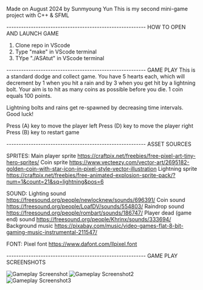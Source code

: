 Made on August 2024 by Sunmyoung Yun
This is my second mini-game project with C++ & SFML

--------------------------------------------------------- HOW TO OPEN AND LAUNCH GAME
1)  Clone repo in VScode
2)  Type "make" in VScode terminal
3)  TYpe "./ASAtut" in VScode terminal

--------------------------------------------------------- GAME PLAY
This is a standard dodge and collect game. You have 5 hearts each, which will decrement by 1 when you hit a rain and by 3 when you get hit by a lightning bolt. 
Your aim is to hit as many coins as possible before you die. 1 coin equals 100 points. 

Lightning bolts and rains get re-spawned by decreasing time intervals. Good luck!

Press (A) key to move the player left
Press (D) key to move the player right
Press (B) key to restart game

--------------------------------------------------------- ASSET SOURCES

SPRITES:
Main player sprite
https://craftpix.net/freebies/free-pixel-art-tiny-hero-sprites/ 
Coin sprite
https://www.vecteezy.com/vector-art/2695182-golden-coin-with-star-icon-in-pixel-style-vector-illustration
Lightning sprite
https://craftpix.net/freebies/free-animated-explosion-sprite-pack/?num=1&count=21&sq=lightning&pos=6

SOUND: 
Lighting sound 
https://freesound.org/people/newlocknew/sounds/696391/
Coin sound
https://freesound.org/people/LoafDV/sounds/554803/
Raindrop sound
https://freesound.org/people/rombart/sounds/186747/
Player dead (game end) sound
https://freesound.org/people/Khrinx/sounds/333694/ 
Background music
https://pixabay.com/music/video-games-flat-8-bit-gaming-music-instrumental-211547/

FONT:
Pixel font
https://www.dafont.com/llpixel.font

--------------------------------------------------------- GAME PLAY SCREENSHOTS

![Gameplay Screenshot](https://github.com/kingkururu/dodge_and_collect_sfml_game/blob/7048d6198fbc1bb4d38b9a0891bf4af93c9bfefd/readmescreenshot/screenshot1.png)
![Gameplay Screenshot2](https://github.com/kingkururu/dodge_and_collect_sfml_game/blob/7048d6198fbc1bb4d38b9a0891bf4af93c9bfefd/readmescreenshot/Screenshot2.png)
![Gameplay Screenshot3](https://github.com/kingkururu/dodge_and_collect_sfml_game/blob/7048d6198fbc1bb4d38b9a0891bf4af93c9bfefd/readmescreenshot/screenshot3.png)


